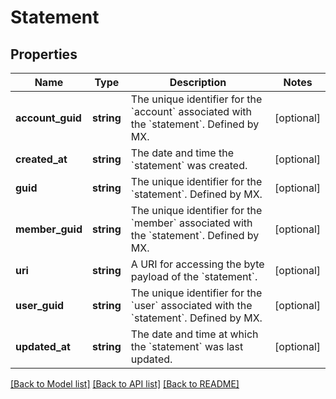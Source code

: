 # Statement

## Properties
Name | Type | Description | Notes
------------ | ------------- | ------------- | -------------
**account_guid** | **string** | The unique identifier for the &#x60;account&#x60; associated with the &#x60;statement&#x60;. Defined by MX. | [optional] 
**created_at** | **string** | The date and time the &#x60;statement&#x60; was created. | [optional] 
**guid** | **string** | The unique identifier for the &#x60;statement&#x60;. Defined by MX. | [optional] 
**member_guid** | **string** | The unique identifier for the &#x60;member&#x60; associated with the &#x60;statement&#x60;.  Defined by MX. | [optional] 
**uri** | **string** | A URI for accessing the byte payload of the &#x60;statement&#x60;. | [optional] 
**user_guid** | **string** | The unique identifier for the &#x60;user&#x60; associated with the &#x60;statement&#x60;.  Defined by MX. | [optional] 
**updated_at** | **string** | The date and time at which the &#x60;statement&#x60; was last updated. | [optional] 

[[Back to Model list]](../README.md#documentation-for-models) [[Back to API list]](../README.md#documentation-for-api-endpoints) [[Back to README]](../README.md)


